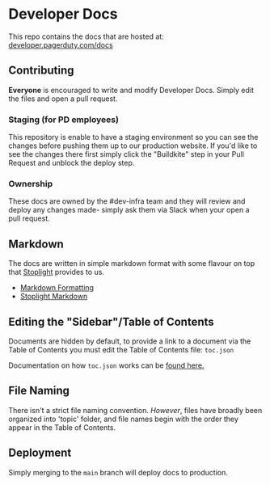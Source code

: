 # Developer Docs

This repo contains the docs that are hosted at: [developer.pagerduty.com/docs](https://developer.pagerduty.com/docs)

## Contributing

**Everyone** is encouraged to write and modify Developer Docs. Simply edit the files and open a pull request.

### Staging (for PD employees)

This repository is enable to have a staging environment so you can see the changes before pushing them up to our production website. If you'd like to see the changes there first simply click the "Buildkite" step in your Pull Request and unblock the deploy step.

### Ownership
These docs are owned by the #dev-infra team and they will review and deploy any changes made- simply ask them via Slack when your open a pull request.

## Markdown 
The docs are written in simple markdown format with some flavour on top that [Stoplight](stoplight.io) provides to us. 

  - [Markdown Formatting](https://www.markdownguide.org/basic-syntax/)
  - [Stoplight Markdown]( https://meta.stoplight.io/docs/studio/docs/Documentation/03a-stoplight-flavored-markdown.md)

## Editing the "Sidebar"/Table of Contents
Documents are hidden by default, to provide a link to a document via the Table of Contents you must edit the Table of Contents file: `toc.json`

Documentation on how `toc.json` works can be [found here.](https://meta.stoplight.io/docs/platform/4.-documentation/d.table-of-contents.md)

## File Naming
There isn't a strict file naming convention. *However*, files have broadly been organized into 'topic' folder, and file names begin with the order they appear in the Table of Contents.

## Deployment
Simply merging to the `main` branch will deploy docs to production.